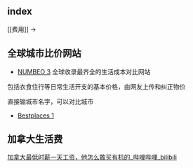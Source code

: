 
## index

[[费用]] ->


## 全球城市比价网站


- [NUMBEO 3](https://www.numbeo.com/cost-of-living/comparison.jsp) 全球收录最齐全的生活成本对比网站

包括衣食住行等日常生活开支的基本价格，由网友上传和纠正物价

直接输城市名字，可以对比城市


- [Bestplaces 1](https://www.bestplaces.net/cost-of-living/)

## 加拿大生活费

[加拿大最低时薪一天工资，他怎么敢买有机的_哔哩哔哩_bilibili](https://www.bilibili.com/video/BV1pk4y157hi/?spm_id_from=pageDriver&vd_source=edb3b9d2edcf09617c0c07c0499efd40)